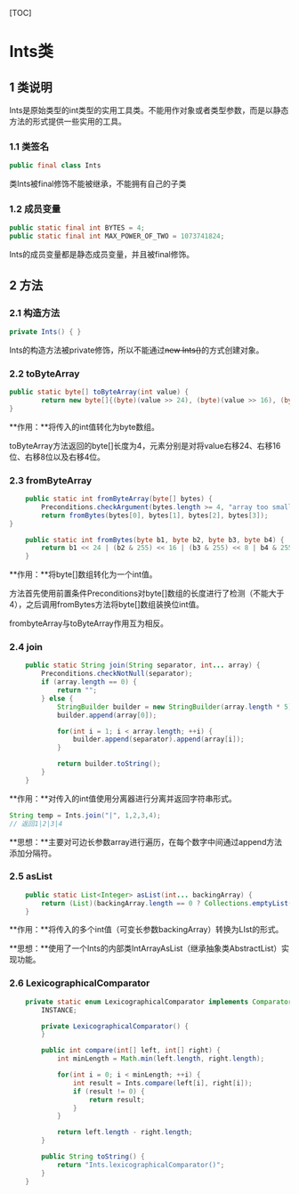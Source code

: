 [TOC]

# Ints类

## 1 类说明

Ints是原始类型的int类型的实用工具类。不能用作对象或者类型参数，而是以静态方法的形式提供一些实用的工具。

### 1.1 类签名

```java
public final class Ints
```

类Ints被final修饰不能被继承，不能拥有自己的子类

### 1.2 成员变量

```java
public static final int BYTES = 4;
public static final int MAX_POWER_OF_TWO = 1073741824;
```

Ints的成员变量都是静态成员变量，并且被final修饰。

## 2 方法

### 2.1 构造方法

```java
private Ints() { }
```

Ints的构造方法被private修饰，所以不能通过~~new Ints()~~的方式创建对象。

### 2.2 toByteArray

```java
public static byte[] toByteArray(int value) {
        return new byte[]{(byte)(value >> 24), (byte)(value >> 16), (byte)(value >> 8), (byte)value};
}
```

**作用：**将传入的int值转化为byte数组。

toByteArray方法返回的byte[]长度为4，元素分别是对将value右移24、右移16位、右移8位以及右移4位。

### 2.3 fromByteArray

```java
    public static int fromByteArray(byte[] bytes) {
        Preconditions.checkArgument(bytes.length >= 4, "array too small: %s < %s", bytes.length, 4);
        return fromBytes(bytes[0], bytes[1], bytes[2], bytes[3]);
}

    public static int fromBytes(byte b1, byte b2, byte b3, byte b4) {
        return b1 << 24 | (b2 & 255) << 16 | (b3 & 255) << 8 | b4 & 255;
    }
```

**作用：**将byte[]数组转化为一个int值。

方法首先使用前置条件Preconditions对byte[]数组的长度进行了检测（不能大于4），之后调用fromBytes方法将byte[]数组装换位int值。

frombyteArray与toByteArray作用互为相反。

### 2.4 join

```java
    public static String join(String separator, int... array) {
        Preconditions.checkNotNull(separator);
        if (array.length == 0) {
            return "";
        } else {
            StringBuilder builder = new StringBuilder(array.length * 5);
            builder.append(array[0]);

            for(int i = 1; i < array.length; ++i) {
                builder.append(separator).append(array[i]);
            }

            return builder.toString();
        }
    }
```

**作用：**对传入的int值使用分离器进行分离并返回字符串形式。

```java
String temp = Ints.join("|", 1,2,3,4);
// 返回1|2|3|4
```

**思想：**主要对可边长参数array进行遍历，在每个数字中间通过append方法添加分隔符。

### 2.5 asList

```java
    public static List<Integer> asList(int... backingArray) {
        return (List)(backingArray.length == 0 ? Collections.emptyList() : new Ints.IntArrayAsList(backingArray));
    }
```

**作用：**将传入的多个int值（可变长参数backingArray）转换为LIst的形式。

**思想：**使用了一个Ints的内部类IntArrayAsList（继承抽象类AbstractList）实现功能。

### 2.6 LexicographicalComparator

```java
    private static enum LexicographicalComparator implements Comparator<int[]> {
        INSTANCE;

        private LexicographicalComparator() {
        }

        public int compare(int[] left, int[] right) {
            int minLength = Math.min(left.length, right.length);

            for(int i = 0; i < minLength; ++i) {
                int result = Ints.compare(left[i], right[i]);
                if (result != 0) {
                    return result;
                }
            }

            return left.length - right.length;
        }

        public String toString() {
            return "Ints.lexicographicalComparator()";
        }
    }
```





